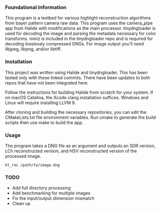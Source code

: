 ### Foundational Information

This program is a testbed for various highlight reconstruction algorithms from bayer pattern camera raw data. This program uses the camera_pipe app from Halide with modifications as the main processor. tinydngloader is used for decoding the image and parsing the metadata necessary for color transforms. miniz is included in the tinydngloader repo and is required for decoding losslessly compressed DNGs. For image output you'll need libjpeg, libpng, and/or libtiff.

### Installation

This project was written using Halide and tinydngloader. This has been tested only with these linked commits. There have been updates to both repos that have not been integrated here.

Follow the instructions for building Halide from scratch for your system. If on macOS Catalina, the Xcode clang installation suffices. Windows and Linux will require installing LLVM 9.

After cloning and building the necessary repositories, you can edit the CMakeLists.txt file environment variables. Run cmake to generate the build scripts then use make to build the app.

### Usage

The program takes a DNG file as an argument and outputs an SDR version, LCh reconstructed version, and HSV reconstructed version of the processed image.

    hl_rec /path/to/image.dng

### TODO

- Add full directory processing
- Add benchmarking for multiple images
- Fix the input/output dimension mismatch
- Clean up